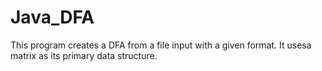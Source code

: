 Java_DFA
========

This program creates a DFA from a file input with a given format. It usesa matrix as its primary data structure. 

